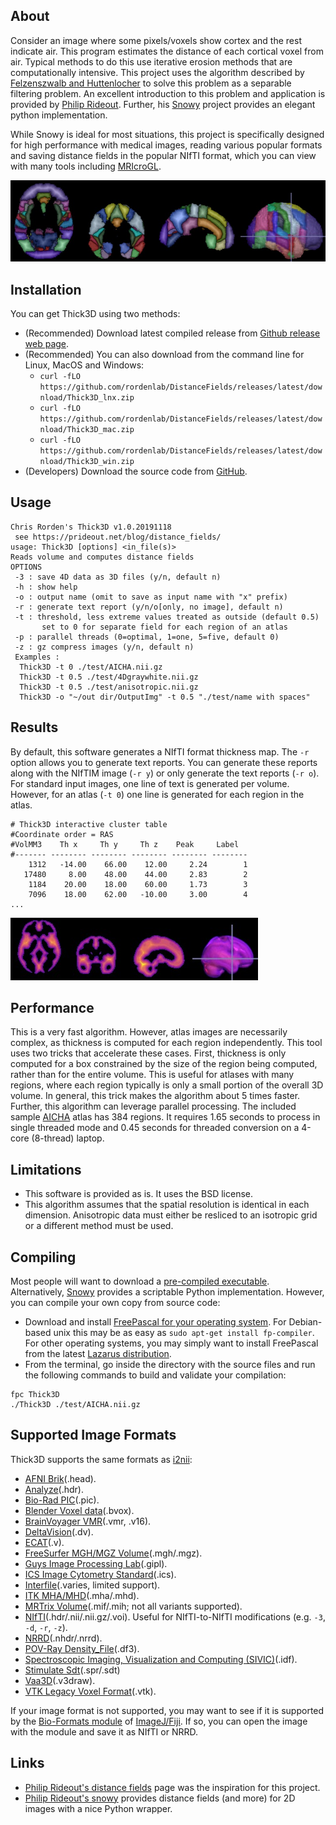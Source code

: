 ## About

Consider an image where some pixels/voxels show cortex and the rest indicate air. This program estimates the distance of each cortical voxel from air. Typical methods to do this use iterative erosion methods that are computationally intensive. This project uses the algorithm described by [Felzenszwalb and Huttenlocher](http://cs.brown.edu/people/pfelzens/dt/) to solve this problem as a separable filtering problem. An excellent introduction to this problem and application is provided by [Philip Rideout](https://prideout.net/blog/distance_fields/). Further, his [Snowy](https://github.com/prideout/snowy) project provides an elegant python implementation.

While Snowy is ideal for most situations, this project is specifically designed for high performance with medical images, reading various popular formats and saving distance fields in the popular NIfTI format, which you can view with many tools including [MRIcroGL](https://www.nitrc.org/projects/mricrogl).

![alt tag](https://github.com/neurolabusc/DistanceFields/blob/master/atlas.jpg)

## Installation

You can get Thick3D using two methods:

 - (Recommended) Download latest compiled release from [Github release web page](https://github.com/rordenlab/DistanceFields/releases).
 - (Recommended) You can also download from the command line for Linux, MacOS and Windows:
   * `curl -fLO https://github.com/rordenlab/DistanceFields/releases/latest/download/Thick3D_lnx.zip`
   * `curl -fLO https://github.com/rordenlab/DistanceFields/releases/latest/download/Thick3D_mac.zip`
   * `curl -fLO https://github.com/rordenlab/DistanceFields/releases/latest/download/Thick3D_win.zip`
 - (Developers) Download the source code from [GitHub](https://github.com/rordenlab/DistanceFields).

## Usage

```
Chris Rorden's Thick3D v1.0.20191118
 see https://prideout.net/blog/distance_fields/
usage: Thick3D [options] <in_file(s)>
Reads volume and computes distance fields
OPTIONS
 -3 : save 4D data as 3D files (y/n, default n)
 -h : show help
 -o : output name (omit to save as input name with "x" prefix)
 -r : generate text report (y/n/o[only, no image], default n)
 -t : threshold, less extreme values treated as outside (default 0.5)
       set to 0 for separate field for each region of an atlas
 -p : parallel threads (0=optimal, 1=one, 5=five, default 0)
 -z : gz compress images (y/n, default n)
 Examples :
  Thick3D -t 0 ./test/AICHA.nii.gz
  Thick3D -t 0.5 ./test/4Dgraywhite.nii.gz
  Thick3D -t 0.5 ./test/anisotropic.nii.gz
  Thick3D -o "~/out dir/OutputImg" -t 0.5 "./test/name with spaces"
```

## Results

By default, this software generates a NIfTI format thickness map. The `-r` option allows you to generate text reports. You can generate these reports along with the NIfTIM image (`-r y`) or only generate the text reports (`-r o`). For standard input images, one line of text is generated per volume. However, for an atlas (`-t 0`) one line is generated for each region in the atlas.
 
```
# Thick3D interactive cluster table
#Coordinate order = RAS
#VolMM3    Th x     Th y     Th z    Peak     Label
#------- -------- -------- -------- -------- --------
    1312   -14.00    66.00    12.00     2.24        1 
   17480     8.00    48.00    44.00     2.83        2 
    1184    20.00    18.00    60.00     1.73        3 
    7096    18.00    62.00   -10.00     3.00        4 
...
```

![alt tag](https://github.com/neurolabusc/DistanceFields/blob/master/graymatter.jpg)

## Performance

This is a very fast algorithm. However, atlas images are necessarily complex, as thickness is computed for each region independently. This tool uses two tricks that accelerate these cases. First, thickness is only computed for a box constrained by the size of the region being computed, rather than for the entire volume. This is useful for atlases with many regions, where each region typically is only a small portion of the overall 3D volume. In general, this trick makes the algorithm about 5 times faster. Further, this algorithm can leverage parallel processing. The included sample [AICHA](http://www.gin.cnrs.fr/en/tools/aicha/) atlas has 384 regions. It requires 1.65 seconds to process in single threaded mode and 0.45 seconds for threaded conversion on a 4-core (8-thread) laptop.

## Limitations

 - This software is provided as is. It uses the BSD license.
 - This algorithm assumes that the spatial resolution is identical in each dimension. Anisotropic data must either be resliced to an isotropic grid or a different method must be used.
 
## Compiling

Most people will want to download a [pre-compiled executable](https://github.com/rordenlab/DistanceFields/releases). Alternatively, [Snowy](https://github.com/prideout/snowy) provides a scriptable Python implementation. However, you can compile your own copy from source code:

 - Download and install [FreePascal for your operating system](https://www.freepascal.org/download.html). For Debian-based unix this may be as easy as `sudo apt-get install fp-compiler`. For other operating systems, you may simply want to install FreePascal from the latest [Lazarus distribution](https://sourceforge.net/projects/lazarus/files/).
 - From the terminal, go inside the directory with the source files and run the following commands to build and validate your compilation:

```
fpc Thick3D
./Thick3D ./test/AICHA.nii.gz
```

## Supported Image Formats

Thick3D supports the same formats as [i2nii](https://github.com/rordenlab/i2nii):

 - [AFNI Brik](https://afni.nimh.nih.gov/pub/dist/doc/program_help/README.attributes.html)(.head).
 - [Analyze](http://imaging.mrc-cbu.cam.ac.uk/imaging/FormatAnalyze)(.hdr).
 - [Bio-Rad PIC](https://docs.openmicroscopy.org/bio-formats/5.8.2/formats/bio-rad-pic.html)(.pic).
 - [Blender Voxel data](http://pythology.blogspot.com/2014/08/you-can-do-cool-stuff-with-manual.html)(.bvox).
 - [BrainVoyager VMR](https://support.brainvoyager.com/brainvoyager/automation-development/84-file-formats/343-developer-guide-2-6-the-format-of-vmr-files)(.vmr, .v16).
 - [DeltaVision](https://docs.openmicroscopy.org/bio-formats/5.8.2/formats/deltavision.html)(.dv).
 - [ECAT](http://nipy.org/nibabel/reference/nibabel.ecat.html)(.v).
 - [FreeSurfer MGH/MGZ Volume](https://surfer.nmr.mgh.harvard.edu/fswiki/FsTutorial/MghFormat)(.mgh/.mgz).
 - [Guys Image Processing Lab](http://rview.colin-studholme.net/rview/rv9manual/fileform.html#GIPL)(.gipl).
 - [ICS Image Cytometry Standard](https://onlinelibrary.wiley.com/doi/epdf/10.1002/cyto.990110502)(.ics).
 - [Interfile](https://www.ncbi.nlm.nih.gov/pubmed/2616095)(.varies, limited support).
 - [ITK MHA/MHD](https://itk.org/Wiki/MetaIO/Documentation)(.mha/.mhd).
 - [MRTrix Volume](https://mrtrix.readthedocs.io/en/latest/getting_started/image_data.html)(.mif/.mih; not all variants supported).
 - [NIfTI](https://brainder.org/2012/09/23/the-nifti-file-format/)(.hdr/.nii/.nii.gz/.voi). Useful for NIfTI-to-NIfTI modifications (e.g. `-3`, `-d`, `-r`, `-z`).
 - [NRRD](http://teem.sourceforge.net/nrrd/format.html)(.nhdr/.nrrd).
 - [POV-Ray Density_File](https://www.povray.org/documentation/view/3.6.1/374/)(.df3).
 - [Spectroscopic Imaging, Visualization and Computing (SIVIC)](https://radiology.ucsf.edu/research/labs/nelson#accordion-software)(.idf).
 - [Stimulate Sdt](https://www.cmrr.umn.edu/stimulate/stimUsersGuide/node57.html)(.spr/.sdt)
 - [Vaa3D](https://github.com/Vaa3D)(.v3draw).
 - [VTK Legacy Voxel Format](https://www.vtk.org/wp-content/uploads/2015/04/file-formats.pdf)(.vtk).

If your image format is not supported, you may want to see if it is supported by the [Bio-Formats module](https://docs.openmicroscopy.org/bio-formats/5.9.2/supported-formats.html) of [ImageJ/Fiji](https://fiji.sc). If so, you can open the image with the module and save it as NIfTI or NRRD.

## Links

 - [Philip Rideout's distance fields](https://prideout.net/blog/distance_fields/) page was the inspiration for this project.
 - [Philip Rideout's snowy](https://prideout.net/snowy/) provides distance fields (and more) for 2D images with a nice Python wrapper.

